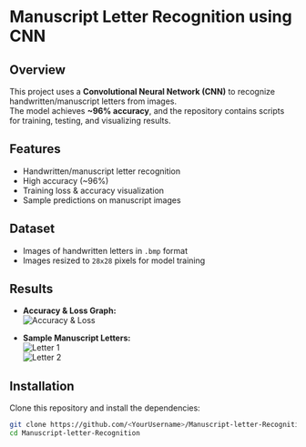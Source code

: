 # Manuscript Letter Recognition using CNN

## Overview
This project uses a **Convolutional Neural Network (CNN)** to recognize handwritten/manuscript letters from images.  
The model achieves **~96% accuracy**, and the repository contains scripts for training, testing, and visualizing results.

## Features
- Handwritten/manuscript letter recognition
- High accuracy (~96%)
- Training loss & accuracy visualization
- Sample predictions on manuscript images

## Dataset
- Images of handwritten letters in `.bmp` format
- Images resized to `28x28` pixels for model training

## Results

- **Accuracy & Loss Graph:**  
![Accuracy & Loss](screenshots/accuracy_loss_graph.png)

- **Sample Manuscript Letters:**  
![Letter 1](screenshots/sample_letter1.png)  
![Letter 2](screenshots/sample_letter2.png)


## Installation
Clone this repository and install the dependencies:

```bash
git clone https://github.com/<YourUsername>/Manuscript-letter-Recognition.git
cd Manuscript-letter-Recognition
